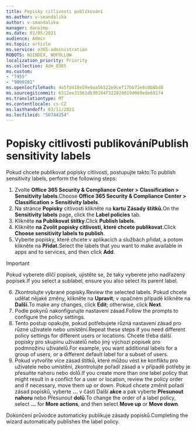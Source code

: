 ```yaml
---
title: Popisky citlivosti publikování
ms.author: v-smandalika
author: v-smandalika
manager: dansimp
ms.date: 03/05/2021
audience: Admin
ms.topic: article
ms.service: o365-administration
ROBOTS: NOINDEX, NOFOLLOW
localization_priority: Priority
ms.collection: Adm_O365
ms.custom:
- "7455"
- "9000181"
ms.openlocfilehash: 4a5fd418e59e9aa56522e9cef17bb72e6c8b8bd8
ms.sourcegitcommit: 6312ee31561db36104f32282d019d069ede69174
ms.translationtype: MT
ms.contentlocale: cs-CZ
ms.lasthandoff: 03/11/2021
ms.locfileid: "50744254"
---
```

# <a name="publish-sensitivity-labels"></a><span data-ttu-id="b0fd7-102">Popisky citlivosti publikování</span><span class="sxs-lookup"><span data-stu-id="b0fd7-102">Publish sensitivity labels</span></span>

<span data-ttu-id="b0fd7-103">Pokud chcete publikovat popisky citlivosti, postupujte takto:</span><span class="sxs-lookup"><span data-stu-id="b0fd7-103">To publish sensitivity labels, perform the following steps:</span></span>

1. <span data-ttu-id="b0fd7-104">Zvolte **Office 365 Security & Compliance Center > Classification > Sensitivity labels**.</span><span class="sxs-lookup"><span data-stu-id="b0fd7-104">Choose **Office 365 Security & Compliance Center > Classification > Sensitivity labels**.</span></span>
2. <span data-ttu-id="b0fd7-105">Na stránce **Popisky** citlivosti klikněte na **kartu Zásady štítků.**</span><span class="sxs-lookup"><span data-stu-id="b0fd7-105">On the **Sensitivity labels** page, click the **Label policies** tab.</span></span>
3. <span data-ttu-id="b0fd7-106">Klikněte **na Publikovat štítky**.</span><span class="sxs-lookup"><span data-stu-id="b0fd7-106">Click **Publish labels**.</span></span>
4. <span data-ttu-id="b0fd7-107">Klikněte **na Zvolit popisky citlivosti, které chcete publikovat.**</span><span class="sxs-lookup"><span data-stu-id="b0fd7-107">Click **Choose sensitivity labels to publish**.</span></span> 
5. <span data-ttu-id="b0fd7-108">Vyberte popisky, které chcete v aplikacích a službách přidat, a potom klikněte na **Přidat.**</span><span class="sxs-lookup"><span data-stu-id="b0fd7-108">Select the labels that you want to make available in apps and to services, and then click **Add**.</span></span>
> [!IMPORTANT]
> <span data-ttu-id="b0fd7-109">Pokud vyberete dílčí popisek, ujistěte se, že taky vyberete jeho nadřazený popisek.</span><span class="sxs-lookup"><span data-stu-id="b0fd7-109">If you select a sublabel, ensure you also select its parent label.</span></span>
6. <span data-ttu-id="b0fd7-110">Zkontrolujte vybrané popisky.</span><span class="sxs-lookup"><span data-stu-id="b0fd7-110">Review the selected labels.</span></span> <span data-ttu-id="b0fd7-111">Pokud chcete udělat nějaké změny, klikněte na **Upravit**; v opačném případě klikněte na **Další.**</span><span class="sxs-lookup"><span data-stu-id="b0fd7-111">To make any changes, click **Edit**; otherwise, click **Next**.</span></span>
7. <span data-ttu-id="b0fd7-112">Podle pokynů nakonfigurujte nastavení zásad.</span><span class="sxs-lookup"><span data-stu-id="b0fd7-112">Follow the prompts to configure the policy settings.</span></span>
8. <span data-ttu-id="b0fd7-113">Tento postup opakujte, pokud potřebujete různá nastavení zásad pro různé uživatele nebo umístění.</span><span class="sxs-lookup"><span data-stu-id="b0fd7-113">Repeat these steps if you need different policy settings for different users or locations.</span></span> <span data-ttu-id="b0fd7-114">Chcete třeba další popisky pro skupinu uživatelů nebo jiný výchozí popisek pro podmnožinu uživatelů.</span><span class="sxs-lookup"><span data-stu-id="b0fd7-114">For example, you want additional labels for a group of users, or a different default label for a subset of users.</span></span>
9. <span data-ttu-id="b0fd7-115">Pokud vytvoříte více zásad štítků, které můžou vést ke konfliktu pro uživatele nebo umístění, zkontrolujte pořadí zásad a v případě potřeby je přesuňte nahoru nebo dolů.</span><span class="sxs-lookup"><span data-stu-id="b0fd7-115">If you create more than one label policy that might result in a conflict for a user or location, review the policy order and if necessary, move them up or down.</span></span> <span data-ttu-id="b0fd7-116">Pokud chcete změnit pořadí zásad popisků, vyberte **...** v části Další **akce** a pak vyberte **Přesunout nahoru** nebo Přesunout **dolů**.</span><span class="sxs-lookup"><span data-stu-id="b0fd7-116">To change the order of a label policy, select **...** for **More actions**, and then select **Move up** or **Move down**.</span></span>

<span data-ttu-id="b0fd7-117">Dokončení průvodce automaticky publikuje zásady popisků.</span><span class="sxs-lookup"><span data-stu-id="b0fd7-117">Completing the wizard automatically publishes the label policy.</span></span>

